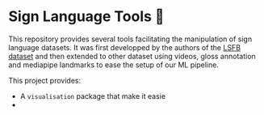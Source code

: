 # Sign Language Tools 👋

This repository provides several tools facilitating the manipulation of sign language datasets. It was first developped by the authors of the [LSFB dataset](https://lsfb.info.unamur.be/) and then extended to other dataset using videos, gloss annotation and mediapipe landmarks to ease the setup of our ML pipeline.

This project provides:
- A `visualisation` package that make it easie
- 